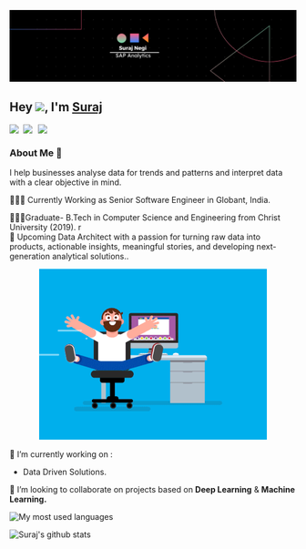 <p align="center"> <img src="assets/Black Technology LinkedIn Banner.png" alt="Suraj" /> </p>

## Hey <img src="https://github.com/TheDudeThatCode/TheDudeThatCode/blob/master/Assets/Hi.gif" width="29px">, I'm [Suraj](https://whosurajnegi.github.io/) 

<a href="https://www.linkedin.com/in/suraj-negi-%F0%9F%91%A8%E2%80%8D%F0%9F%92%BB-a007a6124/">
  <img align="left" width="24px" src="https://cdn.jsdelivr.net/npm/simple-icons@v3/icons/linkedin.svg"  />
</a>
<a href="mailto:surajnegi.pauri@gmail.com">
  <img align="left" width="26px" src="https://cdn.jsdelivr.net/npm/simple-icons@v3/icons/gmail.svg" />
</a>
<a href="https://surajnegi-pauri.medium.com/">
<img align="left" width="26px" src="https://cdn.jsdelivr.net/npm/simple-icons@v3/icons/medium.svg" />
</a>
 
<br />

 
### About Me 🚀
I help businesses analyse data for trends and patterns and interpret data with a clear objective in mind.

👨🏼‍💻 Currently Working as Senior Software Engineer in Globant, India.

👨🏼‍🎓Graduate- B.Tech in Computer Science and Engineering from Christ University (2019).
r</br>
👣 Upcoming Data Architect with a passion for turning raw data into products, actionable insights, meaningful stories, and developing next-generation analytical solutions..</br>

 <p align="center"> <img src="assets/coder.gif" alt="codergif" /> </p>   

 🔭 I’m currently working on : 
  - Data Driven Solutions.
 

  👯 I’m looking to collaborate on projects based on <b>Deep Learning</b> & <b> Machine Learning.</b>    
   


![My most used languages](https://github-readme-stats.vercel.app/api/top-langs/?username=whosurajnegi&theme=dark&hide_langs_below=1)
<br/>

![Suraj's github stats](https://github-readme-stats.vercel.app/api?username=whosurajnegi&show_icons=true&hide_border=true)
<br />

